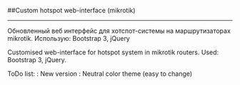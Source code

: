 ##Custom hotspot web-interface (mikrotik)

----------
Обновленный веб интерфейс для хотспот-системы на маршрутизаторах mikrotik.
Использую: Bootstrap 3, jQuery

Customised web-interface for hotspot system in mikrotik routers.
Used: Bootstrap 3, jQuery.


ToDo list:
: New version
: Neutral color theme (easy to change)